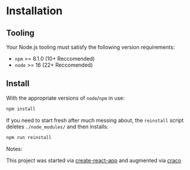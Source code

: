 # Installation

## Tooling

Your Node.js tooling must satisfy the following version requirements:

- `npm` >= 8.1.0 (10+ Reccomended)
- `node` >= 16 (22+ Reccomended)

## Install

With the appropriate versions of `node`/`npm` in use:

```bash
npm install
```

If you need to start fresh after much messing about, the `reinstall` script
deletes `./node_modules/` and then installs:

```bash
npm run reinstall
```

Notes:

This project was started via [create-react-app](https://github.com/facebook/create-react-app)
and augmented via [craco](https://github.com/dilanx/craco)
